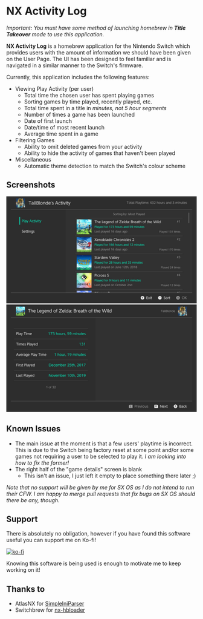 # NX Activity Log

_Important: You must have some method of launching homebrew in **Title Takeover**  mode to use this application._

**NX Activity Log** is a homebrew application for the Nintendo Switch which provides users with the amount of information we should have been given on the User Page. The UI has been designed to feel familiar and is navigated in a similar manner to the Switch's firmware.

Currently, this application includes the following features:

* Viewing Play Activity (per user)
  * Total time the chosen user has spent playing games
  * Sorting games by time played, recently played, etc.
  * Total time spent in a title in _minutes, not 5 hour segments_
  * Number of times a game has been launched
  * Date of first launch
  * Date/time of most recent launch
  * Average time spent in a game
* Filtering Games
  * Ability to omit deleted games from your activity
  * Ability to hide the activity of games that haven't been played
* Miscellaneous
  * Automatic theme detection to match the Switch's colour scheme

## Screenshots

![Main View](/img/screenshot.jpg)
![Detailed View](/img/screenshot2.jpg)

## Known Issues

* The main issue at the moment is that a few users' playtime is incorrect. This is due to the Switch being factory reset at some point and/or some games not requiring a user to be selected to play it. _I am looking into how to fix the former!_
* The right half of the "game details" screen is blank
  * This isn't an issue, I just left it empty to place something there later ;)

_Note that no support will be given by me for SX OS as I do not intend to run their CFW. I am happy to merge pull requests that fix bugs on SX OS should there be any, though._

## Support

There is absolutely no obligation, however if you have found this software useful you can support me on Ko-fi!

[![ko-fi](https://www.ko-fi.com/img/githubbutton_sm.svg)](https://ko-fi.com/J3J718RRQ)

Knowing this software is being used is enough to motivate me to keep working on it!

## Thanks to

* AtlasNX for [SimpleIniParser](https://github.com/AtlasNX/SimpleIniParser)
* Switchbrew for [nx-hbloader](https://github.com/switchbrew/nx-hbloader)